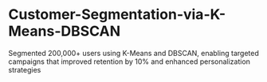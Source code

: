 # Customer-Segmentation-via-K-Means-DBSCAN
Segmented 200,000+ users using K-Means and DBSCAN, enabling targeted campaigns that improved retention by 10% and enhanced personalization strategies
